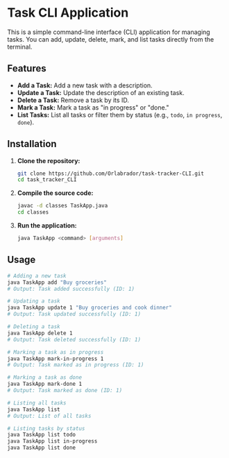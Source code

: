 # Task CLI Application

This is a simple command-line interface (CLI) application for managing tasks. You can add, update, delete, mark, and list tasks directly from the terminal.

## Features

- **Add a Task:** Add a new task with a description.
- **Update a Task:** Update the description of an existing task.
- **Delete a Task:** Remove a task by its ID.
- **Mark a Task:** Mark a task as "in progress" or "done."
- **List Tasks:** List all tasks or filter them by status (e.g., `todo`, `in progress`, `done`).

## Installation

1. **Clone the repository:**

   ```bash
   git clone https://github.com/Orlabrador/task-tracker-CLI.git
   cd task_tracker_CLI

2. **Compile the source code:**
    ```bash
   javac -d classes TaskApp.java
   cd classes
3. **Run the application:**
    ```bash
   java TaskApp <command> [arguments]
   ```
## Usage
```bash
# Adding a new task
java TaskApp add "Buy groceries"
# Output: Task added successfully (ID: 1)

# Updating a task
java TaskApp update 1 "Buy groceries and cook dinner"
# Output: Task updated successfully (ID: 1)

# Deleting a task
java TaskApp delete 1
# Output: Task deleted successfully (ID: 1)

# Marking a task as in progress
java TaskApp mark-in-progress 1
# Output: Task marked as in progress (ID: 1)

# Marking a task as done
java TaskApp mark-done 1
# Output: Task marked as done (ID: 1)

# Listing all tasks
java TaskApp list
# Output: List of all tasks

# Listing tasks by status
java TaskApp list todo
java TaskApp list in-progress
java TaskApp list done

```